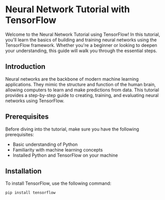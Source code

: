 # Neural Network Tutorial with TensorFlow

Welcome to the Neural Network Tutorial using TensorFlow! In this tutorial, you'll learn the basics of building and training neural networks using the TensorFlow framework. Whether you're a beginner or looking to deepen your understanding, this guide will walk you through the essential steps.


## Introduction

Neural networks are the backbone of modern machine learning applications. They mimic the structure and function of the human brain, allowing computers to learn and make predictions from data. This tutorial provides a step-by-step guide to creating, training, and evaluating neural networks using TensorFlow.

## Prerequisites

Before diving into the tutorial, make sure you have the following prerequisites:

- Basic understanding of Python
- Familiarity with machine learning concepts
- Installed Python and TensorFlow on your machine

## Installation

To install TensorFlow, use the following command:

```bash
pip install tensorflow
